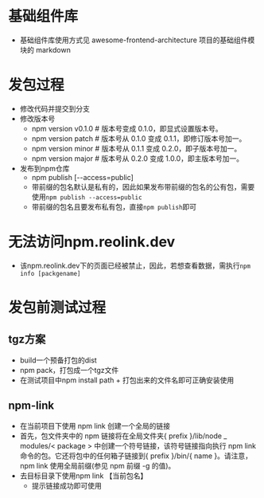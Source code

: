 # 基础组件库
 - 基础组件库使用方式见 awesome-frontend-architecture 项目的基础组件模块的 markdown


# 发包过程
- 修改代码并提交到分支
- 修改版本号
  - npm version v0.1.0      # 版本号变成 0.1.0，即显式设置版本号。
  - npm version patch       # 版本号从 0.1.0 变成 0.1.1，即修订版本号加一。
  - npm version minor       # 版本号从 0.1.1 变成 0.2.0，即子版本号加一。
  - npm version major       # 版本号从 0.2.0 变成 1.0.0，即主版本号加一。
- 发布到npm仓库
  - npm publish [--access=public]
  - 带前缀的包名默认是私有的，因此如果发布带前缀的包名的公有包，需要使用`npm publish --access=public`
  - 带前缀的包名且要发布私有包，直接`npm publish`即可

# 无法访问npm.reolink.dev
- 该npm.reolink.dev下的页面已经被禁止，因此，若想查看数据，需执行`npm info [packgename]`
# 发包前测试过程
## tgz方案
- build一个预备打包的dist
- npm pack，打包成一个tgz文件
- 在测试项目中npm install path + 打包出来的文件名即可正确安装使用
## npm-link
- 在当前项目下使用 npm link 创建一个全局的链接
 - 首先，包文件夹中的 npm 链接将在全局文件夹{ prefix }/lib/node _ modules/< package > 中创建一个符号链接，该符号链接指向执行 npm link 命令的包。它还将包中的任何箱子链接到{ prefix }/bin/{ name }。请注意，npm link 使用全局前缀(参见 npm 前缀 -g 的值)。
- 去目标目录下使用npm link 【当前包名】
  - 提示链接成功即可使用

